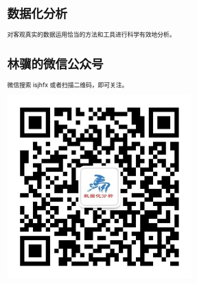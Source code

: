 # 数据化分析

对客观真实的数据运用恰当的方法和工具进行科学有效地分析。

# 林骥的微信公众号

微信搜索 isjhfx 或者扫描二维码，即可关注。

![image](https://raw.githubusercontent.com/lin-ji/sjhfx/master/isjhfx.jpg)